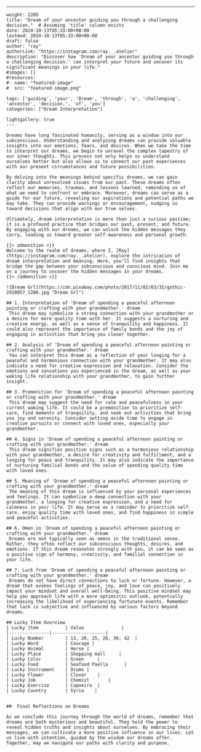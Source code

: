 ---
    weight: 2205
    title: "Dream of your ancestor guiding you through a challenging decision."  # Assuming 'title' column exists
    date: 2024-10-13T05:33:00+08:00
    lastmod: 2024-10-13T05:33:00+08:00
    draft: false
    author: "ray"
    authorLink: "https://instagram.com/ray._.atelier"
    description: "Discover how 'Dream of your ancestor guiding you through a challenging decision.' can interpret your future and uncover its significant meanings in your life."
    #images: []
    #resources:
    #- name: "featured-image"
    #  src: "featured-image.png"
    
    tags: ['guiding', 'your', 'Dream', 'through', 'a', 'challenging', 'ancestor', 'decision.', 'of', 'you']
    categories: ["Dream Interpretation"]
    
    lightgallery: true
    ---
    
    Dreams have long fascinated humanity, serving as a window into our subconscious. Understanding and analyzing dreams can provide valuable insights into our emotions, fears, and desires. When we take the time to interpret our dreams, we begin to unravel the complex tapestry of our inner thoughts. This process not only helps us understand ourselves better but also allows us to connect our past experiences with our present circumstances and future possibilities.
    
    By delving into the meanings behind specific dreams, we can gain clarity about unresolved issues from our past. These dreams often reflect our memories, traumas, and lessons learned, reminding us of what we need to confront or embrace. Moreover, dreams can serve as a guide for our future, revealing our aspirations and potential paths we may take. They can provide warnings or encouragement, nudging us toward decisions that align with our true selves.
    
    Ultimately, dream interpretation is more than just a curious pastime; it is a profound practice that bridges our past, present, and future. By engaging with our dreams, we can unlock the hidden messages they carry, leading us toward greater self-awareness and personal growth.
    
    {{< admonition >}}
    Welcome to the realm of dreams, where I, [Ray](https://instagram.com/ray._.atelier), explore the intricacies of dream interpretation and meaning. Here, you’ll find insights that bridge the gap between your subconscious and conscious mind. Join me on a journey to uncover the hidden messages in your dreams.
    {{< /admonition >}}
    
    ![Dream Grl](https://cdn.pixabay.com/photo/2017/11/02/03/35/gothic-2910057_1280.jpg "Dream Grl")
    
    ## 1. Interpretation of 'Dream of spending a peaceful afternoon painting or crafting with your grandmother.' dream
     This dream may symbolize a strong connection with your grandmother or a desire for more quality time with her. It suggests a nurturing and creative energy, as well as a sense of tranquility and happiness. It could also represent the importance of family bonds and the joy of engaging in activities that bring you closer together.
    
    ## 2. Analysis of 'Dream of spending a peaceful afternoon painting or crafting with your grandmother.' dream
     You can interpret this dream as a reflection of your longing for a peaceful and harmonious connection with your grandmother. It may also indicate a need for creative expression and relaxation. Consider the emotions and sensations you experienced in the dream, as well as your waking life relationship with your grandmother, to gain further insight.
    
    ## 3. Premonition for 'Dream of spending a peaceful afternoon painting or crafting with your grandmother.' dream
     This dream may suggest the need for calm and peacefulness in your current waking life. It could be a premonition to prioritize self-care, find moments of tranquility, and seek out activities that bring you joy and serenity. Consider setting aside time to engage in creative pursuits or connect with loved ones, especially your grandmother.
    
    ## 4. Signs in 'Dream of spending a peaceful afternoon painting or crafting with your grandmother.' dream
     This dream signifies positive signs such as a harmonious relationship with your grandmother, a desire for creativity and fulfillment, and a longing for peace and tranquility. It may also indicate the importance of nurturing familial bonds and the value of spending quality time with loved ones.
    
    ## 5. Meaning of 'Dream of spending a peaceful afternoon painting or crafting with your grandmother.' dream
     The meaning of this dream is influenced by your personal experiences and feelings. It can symbolize a deep connection with your grandmother, a longing for creative expression, and a need for calmness in your life. It may serve as a reminder to prioritize self-care, enjoy quality time with loved ones, and find happiness in simple and peaceful activities.
    
    ## 6. Omen in 'Dream of spending a peaceful afternoon painting or crafting with your grandmother.' dream
     Dreams are not typically seen as omens in the traditional sense. Rather, they often reflect our subconscious thoughts, desires, and emotions. If this dream resonates strongly with you, it can be seen as a positive sign of harmony, creativity, and familial connection in your life.
    
    ## 7. Luck from 'Dream of spending a peaceful afternoon painting or crafting with your grandmother.' dream
     Dreams do not have direct connections to luck or fortune. However, a dream that evokes feelings of peace, joy, and love can positively impact your mindset and overall well-being. This positive mindset may help you approach life with a more optimistic outlook, potentially increasing the likelihood of experiencing fortunate events. Remember that luck is subjective and influenced by various factors beyond dreams.
    
    ## Lucky Item Overview
    | Lucky Item          | Value              |
    |---------------|--------------------|
    | Lucky Number        | 13, 20, 25, 28, 30, 42  |
    | Lucky Word          | Courage |
    | Lucky Animal        | Horse |
    | Lucky Place         | Shopping mall     |
    | Lucky Color         | Green     |
    | Lucky Food          | Seafood Paella      |
    | Lucky Instrument    | Drums |
    | Lucky Flower        | Clover    |
    | Lucky Job           | Chemist       |
    | Lucky Exercise      | Capoeira  |
    | Lucky Country       | Syria    |
    
    
    ##  Final Reflections on Dreams
    
    As we conclude this journey through the world of dreams, remember that dreams are both mysterious and beautiful. They hold the power to reveal hidden truths and insights about ourselves. By embracing their messages, we can cultivate a more positive influence in our lives. Let us live with intention, guided by the wisdom our dreams offer. Together, may we navigate our paths with clarity and purpose.
    